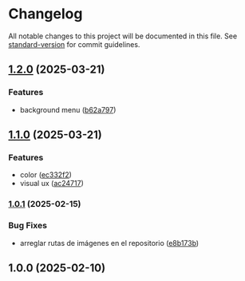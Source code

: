 # Changelog

All notable changes to this project will be documented in this file. See [standard-version](https://github.com/conventional-changelog/standard-version) for commit guidelines.

## [1.2.0](https://github.com/LuisSubiabre/luissubiabre.github.io/compare/v1.1.0...v1.2.0) (2025-03-21)


### Features

* background menu ([b62a797](https://github.com/LuisSubiabre/luissubiabre.github.io/commit/b62a797937227101a6875cf012c773353cefbc53))

## [1.1.0](https://github.com/LuisSubiabre/luissubiabre.github.io/compare/v1.0.1...v1.1.0) (2025-03-21)


### Features

* color ([ec332f2](https://github.com/LuisSubiabre/luissubiabre.github.io/commit/ec332f2e59ab47855388c4d3465909fd8966a1d6))
* visual ux ([ac24717](https://github.com/LuisSubiabre/luissubiabre.github.io/commit/ac24717975e760c8e83af1d6ff3a8e03ea5e1237))

### [1.0.1](https://github.com/LuisSubiabre/portafolio/compare/v1.0.0...v1.0.1) (2025-02-15)


### Bug Fixes

* arreglar rutas de imágenes en el repositorio ([e8b173b](https://github.com/LuisSubiabre/portafolio/commit/e8b173b7ad5452dd8c4511c6f7612d6fadfa7445))

## 1.0.0 (2025-02-10)
